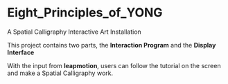 # Eight_Principles_of_YONG
A Spatial Calligraphy Interactive Art Installation

This project contains two parts, the **Interaction Program** and the **Display Interface**

With the input from **leapmotion**, users can follow the tutorial on the screen and make a Spatial Calligraphy work.
